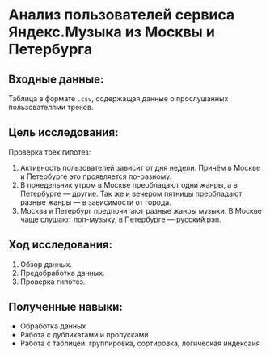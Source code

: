 # Анализ пользователей сервиса Яндекс.Музыка из Москвы и Петербурга

## Входные данные:

Таблица в формате `.csv`, содержащая данные о прослушанных пользователями треков.

## Цель исследования:

Проверка трех гипотез:

1. Активность пользователей зависит от дня недели. Причём в Москве и Петербурге это проявляется по-разному.
2. В понедельник утром в Москве преобладают одни жанры, а в Петербурге — другие. Так же и вечером пятницы преобладают разные жанры — в зависимости от города.
3. Москва и Петербург предпочитают разные жанры музыки. В Москве чаще слушают поп-музыку, в Петербурге — русский рэп.

## Ход исследования:

1. Обзор данных.
2. Предобработка данных.
3. Проверка гипотез.

## Полученные навыки:

* Обработка данных
* Работа с дубликатами и пропусками
* Работа с таблицей: группировка, сортировка, логическая индексаия
